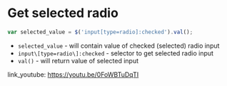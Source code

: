 # Get selected radio

```javascript
var selected_value = $('input[type=radio]:checked').val();
```

- `selected_value` - will contain value of checked (selected) radio input
- `input\[type=radio\]:checked` - selector to get selected radio input
- `val()` - will return value of selected input


link_youtube: https://youtu.be/0FoWBTuDqTI
